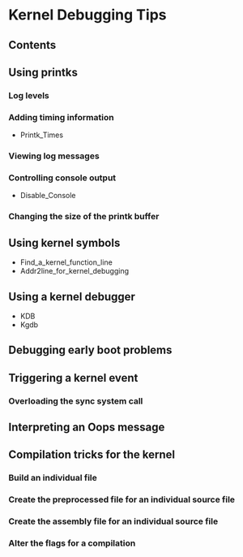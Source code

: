 # Kernel Debugging Tips
## Contents
## Using printks
### Log levels
### Adding timing information
* Printk_Times
### Viewing log messages
### Controlling console output
* Disable_Console
### Changing the size of the printk buffer
## Using kernel symbols
* Find_a_kernel_function_line
* Addr2line_for_kernel_debugging
## Using a kernel debugger
* KDB
* Kgdb
## Debugging early boot problems
## Triggering a kernel event
### Overloading the sync system call
## Interpreting an Oops message
## Compilation tricks for the kernel
### Build an individual file
### Create the preprocessed file for an individual source file
### Create the assembly file for an individual source file
### Alter the flags for a compilation
